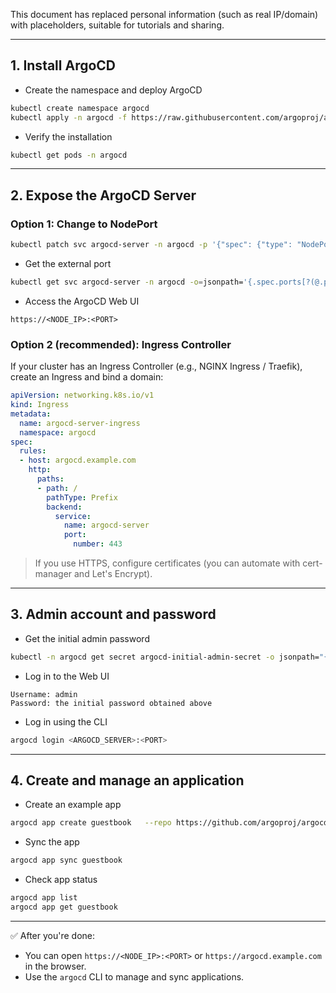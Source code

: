This document has replaced personal information (such as real IP/domain) with placeholders, suitable for tutorials and sharing.

---

## 1. Install ArgoCD

- Create the namespace and deploy ArgoCD
```bash
kubectl create namespace argocd
kubectl apply -n argocd -f https://raw.githubusercontent.com/argoproj/argo-cd/stable/manifests/install.yaml
```

- Verify the installation
```bash
kubectl get pods -n argocd
```

---

## 2. Expose the ArgoCD Server

### Option 1: Change to NodePort
```bash
kubectl patch svc argocd-server -n argocd -p '{"spec": {"type": "NodePort"}}'
```

- Get the external port
```bash
kubectl get svc argocd-server -n argocd -o=jsonpath='{.spec.ports[?(@.port==443)].nodePort}'
```

- Access the ArgoCD Web UI
```text
https://<NODE_IP>:<PORT>
```

### Option 2 (recommended): Ingress Controller
If your cluster has an Ingress Controller (e.g., NGINX Ingress / Traefik), create an Ingress and bind a domain:
```yaml
apiVersion: networking.k8s.io/v1
kind: Ingress
metadata:
  name: argocd-server-ingress
  namespace: argocd
spec:
  rules:
  - host: argocd.example.com
    http:
      paths:
      - path: /
        pathType: Prefix
        backend:
          service:
            name: argocd-server
            port:
              number: 443
```

> If you use HTTPS, configure certificates (you can automate with cert-manager and Let's Encrypt).

---

## 3. Admin account and password

- Get the initial admin password
```bash
kubectl -n argocd get secret argocd-initial-admin-secret -o jsonpath="{.data.password}" | base64 -d
```

- Log in to the Web UI
```text
Username: admin
Password: the initial password obtained above
```

- Log in using the CLI
```bash
argocd login <ARGOCD_SERVER>:<PORT>
```

---

## 4. Create and manage an application

- Create an example app
```bash
argocd app create guestbook   --repo https://github.com/argoproj/argocd-example-apps.git   --path guestbook   --dest-server https://kubernetes.default.svc   --dest-namespace default
```

- Sync the app
```bash
argocd app sync guestbook
```

- Check app status
```bash
argocd app list
argocd app get guestbook
```

---

✅ After you're done:
- You can open `https://<NODE_IP>:<PORT>` or `https://argocd.example.com` in the browser.
- Use the `argocd` CLI to manage and sync applications.
